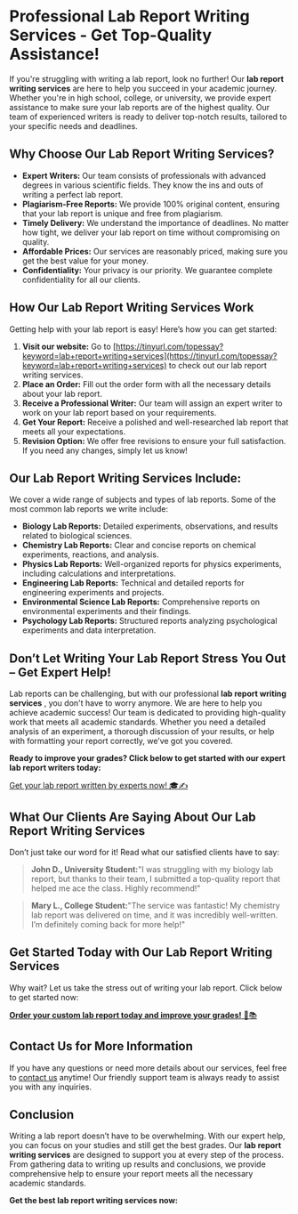 # Professional Lab Report Writing Services - Get Top-Quality Assistance!

If you're struggling with writing a lab report, look no further! Our **lab report writing services** are here to help you succeed in your academic journey. Whether you're in high school, college, or university, we provide expert assistance to make sure your lab reports are of the highest quality. Our team of experienced writers is ready to deliver top-notch results, tailored to your specific needs and deadlines.

## Why Choose Our Lab Report Writing Services?

- **Expert Writers:** Our team consists of professionals with advanced degrees in various scientific fields. They know the ins and outs of writing a perfect lab report.
- **Plagiarism-Free Reports:** We provide 100% original content, ensuring that your lab report is unique and free from plagiarism.
- **Timely Delivery:** We understand the importance of deadlines. No matter how tight, we deliver your lab report on time without compromising on quality.
- **Affordable Prices:** Our services are reasonably priced, making sure you get the best value for your money.
- **Confidentiality:** Your privacy is our priority. We guarantee complete confidentiality for all our clients.

## How Our Lab Report Writing Services Work

Getting help with your lab report is easy! Here’s how you can get started:

1. **Visit our website:** Go to [https://tinyurl.com/topessay?keyword=lab+report+writing+services](https://tinyurl.com/topessay?keyword=lab+report+writing+services) to check out our lab report writing services.
2. **Place an Order:** Fill out the order form with all the necessary details about your lab report.
3. **Receive a Professional Writer:** Our team will assign an expert writer to work on your lab report based on your requirements.
4. **Get Your Report:** Receive a polished and well-researched lab report that meets all your expectations.
5. **Revision Option:** We offer free revisions to ensure your full satisfaction. If you need any changes, simply let us know!

## Our Lab Report Writing Services Include: 

We cover a wide range of subjects and types of lab reports. Some of the most common lab reports we write include:

- **Biology Lab Reports:** Detailed experiments, observations, and results related to biological sciences.
- **Chemistry Lab Reports:** Clear and concise reports on chemical experiments, reactions, and analysis.
- **Physics Lab Reports:** Well-organized reports for physics experiments, including calculations and interpretations.
- **Engineering Lab Reports:** Technical and detailed reports for engineering experiments and projects.
- **Environmental Science Lab Reports:** Comprehensive reports on environmental experiments and their findings.
- **Psychology Lab Reports:** Structured reports analyzing psychological experiments and data interpretation.

## Don’t Let Writing Your Lab Report Stress You Out – Get Expert Help!

Lab reports can be challenging, but with our professional **lab report writing services** , you don't have to worry anymore. We are here to help you achieve academic success! Our team is dedicated to providing high-quality work that meets all academic standards. Whether you need a detailed analysis of an experiment, a thorough discussion of your results, or help with formatting your report correctly, we’ve got you covered.

**Ready to improve your grades? Click below to get started with our expert lab report writers today:**

[Get your lab report written by experts now! 🎓✍️](https://tinyurl.com/topessay?keyword=lab+report+writing+services)

## What Our Clients Are Saying About Our Lab Report Writing Services

Don’t just take our word for it! Read what our satisfied clients have to say:

> **John D., University Student:**"I was struggling with my biology lab report, but thanks to their team, I submitted a top-quality report that helped me ace the class. Highly recommend!"

> **Mary L., College Student:**"The service was fantastic! My chemistry lab report was delivered on time, and it was incredibly well-written. I’m definitely coming back for more help!"

## Get Started Today with Our Lab Report Writing Services

Why wait? Let us take the stress out of writing your lab report. Click below to get started now:

[**Order your custom lab report today and improve your grades!** 🧪📚](https://tinyurl.com/topessay?keyword=lab+report+writing+services)

## Contact Us for More Information

If you have any questions or need more details about our services, feel free to [contact us](https://tinyurl.com/topessay?keyword=lab+report+writing+services) anytime! Our friendly support team is always ready to assist you with any inquiries.

## Conclusion

Writing a lab report doesn’t have to be overwhelming. With our expert help, you can focus on your studies and still get the best grades. Our **lab report writing services** are designed to support you at every step of the process. From gathering data to writing up results and conclusions, we provide comprehensive help to ensure your report meets all the necessary academic standards.

**Get the best lab report writing services now:**
